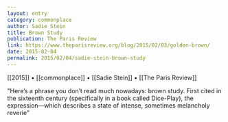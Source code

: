 ```yaml
---
layout: entry
category: commonplace
author: Sadie Stein
title: Brown Study
publication: The Paris Review
link: https://www.theparisreview.org/blog/2015/02/03/golden-brown/
date: 2015-02-04
permalink: 2015/02/04/sadie-stein-brown-study
---
```


[[2015]] • [[commonplace]] • [[Sadie Stein]] • [[The Paris Review]]

"Here’s a phrase you don’t read much nowadays: brown study. First cited in the sixteenth century (specifically in a book called Dice-Play), the expression—which describes a state of intense, sometimes melancholy reverie"

 

